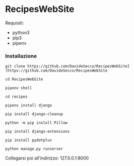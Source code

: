 # RecipesWebSite

Requisiti:

- python3
- pip3
- pipenv

### Installazione

`git clone https://github.com/DavideSecco/RecipesWebSite](https://github.com/DavideSecco/RecipesWebSite`

`cd RecipesWebSite`

`pipenv shell`

`cd recipes`

`pipenv install django`

`pip install django-cleanup`

`python -m pip install Pillow`

`pip install django-extensions`

`pip install pydotplus`

`python manage.py runserver`

Collegarsi poi all’indirizzo: 127.0.0.1:8000